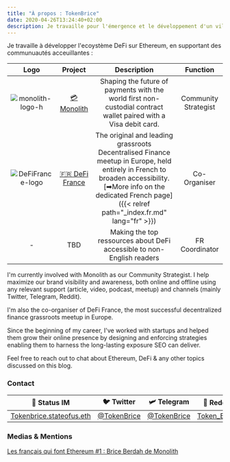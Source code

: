 ```yaml
---
title: "À propos : TokenBrice"
date: 2020-04-26T13:24:40+02:00
description: Je travaille pour l'émergence et le développement d'un village Gaulois financièrement souverain, résistant aux attaques de l'envahisseur banco-romain grâce à la finance décentralisée.
---
```


Je travaille à développer l'ecoystème DeFi sur Ethereum, en supportant des communuautés acceuillantes :

|  Logo | Project | Description | Function |
| :---: | :---: | :---: | :---: |
|  ![monolith-logo-h](/img/others/monolith-h.png) | [💳 Monolith](https://monolith.xyz) | Shaping the future of payments with the world first non-custodial contract wallet paired with a Visa debit card. | Community Strategist |
|  ![DeFiFrance-logo](/img/others/defifrance.jpg) | [🇫🇷 DeFi France](https://t.me/defifrance) | The original and leading grassroots Decentralised Finance meetup in Europe, held entirely in French to broaden accessibility. <br> [➡More info on the dedicated French page]({{< relref path="_index.fr.md" lang="fr" >}}) | Co-Organiser |
|  - | TBD | Making the top ressources about DeFi accessible to non-English readers | FR Coordinator |

I'm currently involved with Monolith as our Community Strategist. I help maximize our brand visibility and awareness, both online and offline using any relevant support (article, video, podcast, meetup) and channels (mainly Twitter, Telegram, Reddit). 

I'm also the co-organiser of DeFi France, the most successful decentralized finance grassroots meetup in Europe.

Since the beginning of my career, I've worked with startups and helped them grow their online presence by designing and enforcing strategies enabling them to harness the long-lasting exposure SEO can deliver.

Feel free to reach out to chat about Ethereum, DeFi & any other topics discussed on this blog.


### Contact

|  🌟 Status IM | 🐦 Twitter | 🛩 Telegram | 👾 Reddit |
| :---: | :---: | :---: | :---: |
|  [Tokenbrice.stateofus.eth](https://join.status.im/user/tokenbrice.stateofus.eth) | [@TokenBrice](https://twitter.com/tokenbrice) | [@TokenBrice](https://t.me/tokenbrice) | [Token_Brice](https://www.reddit.com/user/Token_Brice) |

### Medias & Mentions

[Les français qui font Ethereum #1 : Brice Berdah de Monolith](https://www.ethereum-france.com/les-francais-qui-font-ethereum-1-brice-berdah-de-monolith/)